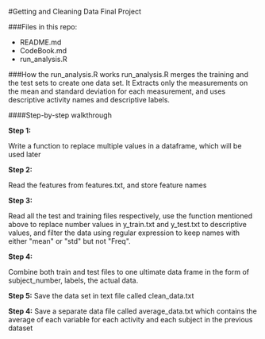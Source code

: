 #Getting and Cleaning Data Final Project

###Files in this repo:

* README.md
* CodeBook.md
* run_analysis.R 

###How the run_analysis.R works
run_analysis.R merges the training and the test sets to create one data set. It Extracts only the measurements on the mean and standard deviation for each measurement, and uses descriptive activity names and descriptive labels. 

####Step-by-step walkthrough

**Step 1:**

Write a function to replace multiple values in a dataframe, which will be used later

**Step 2:**

Read the features from features.txt, and store feature names

**Step 3:**

Read all the test and training files respectively, use the function mentioned above to replace number values in y_train.txt and y_test.txt to descriptive values, and filter the data using regular expression to keep names with either "mean" or "std" but not "Freq".

**Step 4:**

Combine both train and test files to one ultimate data frame in the form of subject_number, labels, the actual data.

**Step 5:**
Save the data set in text file called clean_data.txt

**Step 4:**
Save a separate data file called average_data.txt which contains the average of each variable for each activity and each subject in the previous dataset
